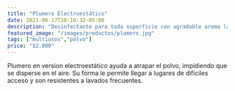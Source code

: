 ```yaml
---
title: "Plumero Electroestático"
date: 2021-06-17T20:10:32-05:00
description: "Desinfectante para toda superficie con agradable aroma lavanda, de venta en Aslimp, Iquique, Chile"
featured_image: "/images/productos/plumero.jpg"
tags: ["multiusos","polvo"]
price: "$2.800"
---
```

Plumero en version electroestático ayuda a atrapar el polvo, impidiendo que se disperse en el aire. Su forma le permite llegar a lugares de difíciles acceso y son resistentes a lavados frecuentes.